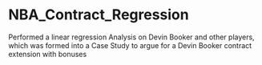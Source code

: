 # NBA_Contract_Regression
Performed a linear regression Analysis on Devin Booker and other players, which was formed into a Case Study to argue for a Devin Booker contract extension with bonuses
